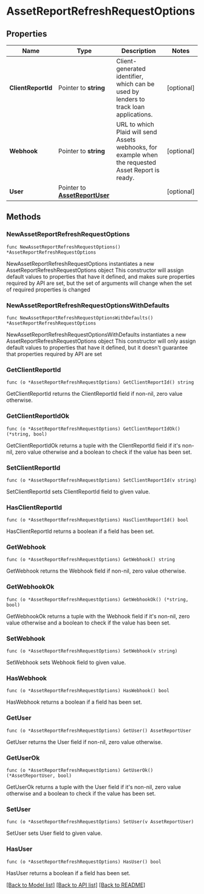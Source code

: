 # AssetReportRefreshRequestOptions

## Properties

Name | Type | Description | Notes
------------ | ------------- | ------------- | -------------
**ClientReportId** | Pointer to **string** | Client-generated identifier, which can be used by lenders to track loan applications. | [optional] 
**Webhook** | Pointer to **string** | URL to which Plaid will send Assets webhooks, for example when the requested Asset Report is ready. | [optional] 
**User** | Pointer to [**AssetReportUser**](AssetReportUser.md) |  | [optional] 

## Methods

### NewAssetReportRefreshRequestOptions

`func NewAssetReportRefreshRequestOptions() *AssetReportRefreshRequestOptions`

NewAssetReportRefreshRequestOptions instantiates a new AssetReportRefreshRequestOptions object
This constructor will assign default values to properties that have it defined,
and makes sure properties required by API are set, but the set of arguments
will change when the set of required properties is changed

### NewAssetReportRefreshRequestOptionsWithDefaults

`func NewAssetReportRefreshRequestOptionsWithDefaults() *AssetReportRefreshRequestOptions`

NewAssetReportRefreshRequestOptionsWithDefaults instantiates a new AssetReportRefreshRequestOptions object
This constructor will only assign default values to properties that have it defined,
but it doesn't guarantee that properties required by API are set

### GetClientReportId

`func (o *AssetReportRefreshRequestOptions) GetClientReportId() string`

GetClientReportId returns the ClientReportId field if non-nil, zero value otherwise.

### GetClientReportIdOk

`func (o *AssetReportRefreshRequestOptions) GetClientReportIdOk() (*string, bool)`

GetClientReportIdOk returns a tuple with the ClientReportId field if it's non-nil, zero value otherwise
and a boolean to check if the value has been set.

### SetClientReportId

`func (o *AssetReportRefreshRequestOptions) SetClientReportId(v string)`

SetClientReportId sets ClientReportId field to given value.

### HasClientReportId

`func (o *AssetReportRefreshRequestOptions) HasClientReportId() bool`

HasClientReportId returns a boolean if a field has been set.

### GetWebhook

`func (o *AssetReportRefreshRequestOptions) GetWebhook() string`

GetWebhook returns the Webhook field if non-nil, zero value otherwise.

### GetWebhookOk

`func (o *AssetReportRefreshRequestOptions) GetWebhookOk() (*string, bool)`

GetWebhookOk returns a tuple with the Webhook field if it's non-nil, zero value otherwise
and a boolean to check if the value has been set.

### SetWebhook

`func (o *AssetReportRefreshRequestOptions) SetWebhook(v string)`

SetWebhook sets Webhook field to given value.

### HasWebhook

`func (o *AssetReportRefreshRequestOptions) HasWebhook() bool`

HasWebhook returns a boolean if a field has been set.

### GetUser

`func (o *AssetReportRefreshRequestOptions) GetUser() AssetReportUser`

GetUser returns the User field if non-nil, zero value otherwise.

### GetUserOk

`func (o *AssetReportRefreshRequestOptions) GetUserOk() (*AssetReportUser, bool)`

GetUserOk returns a tuple with the User field if it's non-nil, zero value otherwise
and a boolean to check if the value has been set.

### SetUser

`func (o *AssetReportRefreshRequestOptions) SetUser(v AssetReportUser)`

SetUser sets User field to given value.

### HasUser

`func (o *AssetReportRefreshRequestOptions) HasUser() bool`

HasUser returns a boolean if a field has been set.


[[Back to Model list]](../README.md#documentation-for-models) [[Back to API list]](../README.md#documentation-for-api-endpoints) [[Back to README]](../README.md)


